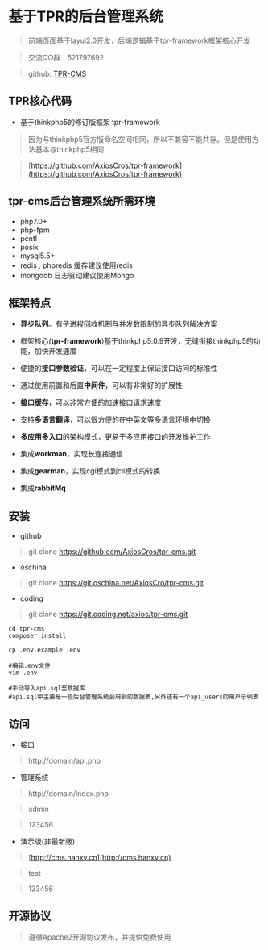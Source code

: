 基于TPR的后台管理系统
===============

> 前端页面基于layui2.0开发，后端逻辑基于tpr-framework框架核心开发

> 交流QQ群：521797692

> github: [TPR-CMS](https://github.com/AxiosCros/tpr-cms)

## TPR核心代码

-  基于thinkphp5的修订版框架 tpr-framework
> 因为与thinkphp5官方版命名空间相同，所以不兼容不能共存。但是使用方法基本与thinkphp5相同

> [https://github.com/AxiosCros/tpr-framework](https://github.com/AxiosCros/tpr-framework)


## tpr-cms后台管理系统所需环境
* php7.0+ 
* php-fpm 
* pcntl
* posix 
* mysql5.5+
* redis , phpredis  缓存建议使用redis
* mongodb  日志驱动建议使用Mongo


## 框架特点
* **异步队列**。有子进程回收机制与并发数限制的异步队列解决方案

* 框架核心(**tpr-framework**)基于thinkphp5.0.9开发，无缝衔接thinkphp5的功能，加快开发速度

* 便捷的**接口参数验证**，可以在一定程度上保证接口访问的标准性

* 通过使用前置和后置**中间件**，可以有非常好的扩展性

* **接口缓存**，可以非常方便的加速接口请求速度

* 支持**多语言翻译**，可以很方便的在中英文等多语言环境中切换

* **多应用多入口**的架构模式，更易于多应用接口的开发维护工作

* 集成**workman**，实现长连接通信

* 集成**gearman**，实现cgi模式到cli模式的转换

* 集成**rabbitMq**

## 安装
* github
> git clone https://github.com/AxiosCros/tpr-cms.git

* oschina
> git clone https://git.oschina.net/AxiosCro/tpr-cms.git

* coding
> git clone https://git.coding.net/axios/tpr-cms.git

``` shell
cd tpr-cms
composer install

cp .env.example .env

#编辑.env文件
vim .env

#手动导入api.sql至数据库
#api.sql中主要是一些后台管理系统会用到的数据表,另外还有一个api_users的用户示例表

```

## 访问
* 接口
 > http://domain/api.php
 
* 管理系统
 > http://domain/index.php
 
 > admin
 
 > 123456
 
* 演示版(非最新版)
 
 > [http://cms.hanxv.cn](http://cms.hanxv.cn)
 
 > test
 
 > 123456
 
 
 

## 开源协议
> 遵循Apache2开源协议发布，并提供免费使用